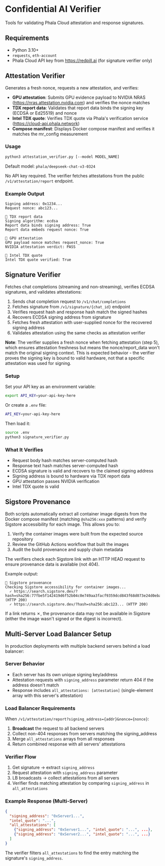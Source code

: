 # Confidential AI Verifier

Tools for validating Phala Cloud attestation and response signatures.

## Requirements

- Python 3.10+
- `requests`, `eth-account`
- Phala Cloud API key from https://redpill.ai (for signature verifier only)

## Attestation Verifier

Generates a fresh nonce, requests a new attestation, and verifies:
- **GPU attestation**: Submits GPU evidence payload to NVIDIA NRAS (https://nras.attestation.nvidia.com) and verifies the nonce matches
- **TDX report data**: Validates that report data binds the signing key (ECDSA or Ed25519) and nonce
- **Intel TDX quote**: Verifies TDX quote via Phala's verification service (https://cloud-api.phala.network)
- **Compose manifest**: Displays Docker compose manifest and verifies it matches the mr_config measurement

### Usage

```bash
python3 attestation_verifier.py [--model MODEL_NAME]
```

Default model: `phala/deepseek-chat-v3-0324`

No API key required. The verifier fetches attestations from the public `/v1/attestation/report` endpoint.

### Example Output

```
Signing address: 0x1234...
Request nonce: abc123...

🔐 TDX report data
Signing algorithm: ecdsa
Report data binds signing address: True
Report data embeds request nonce: True

🔐 GPU attestation
GPU payload nonce matches request_nonce: True
NVIDIA attestation verdict: PASS

🔐 Intel TDX quote
Intel TDX quote verified: True
```

## Signature Verifier

Fetches chat completions (streaming and non-streaming), verifies ECDSA signatures, and validates attestations:
1. Sends chat completion request to `/v1/chat/completions`
2. Fetches signature from `/v1/signature/{chat_id}` endpoint
3. Verifies request hash and response hash match the signed hashes
4. Recovers ECDSA signing address from signature
5. Fetches fresh attestation with user-supplied nonce for the recovered signing address
6. Validates attestation using the same checks as attestation verifier

**Note**: The verifier supplies a fresh nonce when fetching attestation (step 5), which ensures attestation freshness but means the nonce/report_data won't match the original signing context. This is expected behavior - the verifier proves the signing key is bound to valid hardware, not that a specific attestation was used for signing.

### Setup

Set your API key as an environment variable:

```bash
export API_KEY=your-api-key-here
```

Or create a `.env` file:

```bash
API_KEY=your-api-key-here
```

Then load it:

```bash
source .env
python3 signature_verifier.py
```

### What It Verifies

- Request body hash matches server-computed hash
- Response text hash matches server-computed hash
- ECDSA signature is valid and recovers to the claimed signing address
- Signing address is bound to hardware via TDX report data
- GPU attestation passes NVIDIA verification
- Intel TDX quote is valid

## Sigstore Provenance

Both scripts automatically extract all container image digests from the Docker compose manifest (matching `@sha256:xxx` patterns) and verify Sigstore accessibility for each image. This allows you to:

1. Verify the container images were built from the expected source repository
2. Review the GitHub Actions workflow that built the images
3. Audit the build provenance and supply chain metadata

The verifiers check each Sigstore link with an HTTP HEAD request to ensure provenance data is available (not 404).

Example output:
```
🔐 Sigstore provenance
Checking Sigstore accessibility for container images...
  ✓ https://search.sigstore.dev/?hash=sha256:77fbe5f142419d6f52b04c0e749aa3facf9359dcd843f68d073e24d0eba7c5dd (HTTP 200)
  ✓ https://search.sigstore.dev/?hash=sha256:abc123... (HTTP 200)
```

If a link returns ✗, the provenance data may not be available in Sigstore (either the image wasn't signed or the digest is incorrect).

## Multi-Server Load Balancer Setup

In production deployments with multiple backend servers behind a load balancer:

### Server Behavior
- Each server has its own unique signing key/address
- Attestation requests with `signing_address` parameter return 404 if the address doesn't match
- Response includes `all_attestations: [attestation]` (single-element array with this server's attestation)

### Load Balancer Requirements
When `/v1/attestation/report?signing_address={addr}&nonce={nonce}`:
1. **Broadcast** the request to all backend servers
2. Collect non-404 responses from servers matching the signing_address
3. Merge `all_attestations` arrays from all responses
4. Return combined response with all servers' attestations

### Verifier Flow
1. Get signature → extract `signing_address`
2. Request attestation with `signing_address` parameter
3. LB broadcasts → collect attestations from all servers
4. Verifier finds matching attestation by comparing `signing_address` in `all_attestations`

### Example Response (Multi-Server)
```json
{
  "signing_address": "0xServer1...",
  "intel_quote": "...",
  "all_attestations": [
    {"signing_address": "0xServer1...", "intel_quote": "...", ...},
    {"signing_address": "0xServer2...", "intel_quote": "...", ...}
  ]
}
```

The verifier filters `all_attestations` to find the entry matching the signature's `signing_address`.
